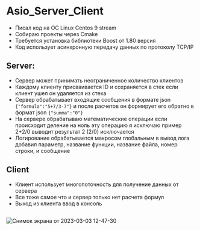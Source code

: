 # Asio_Server_Client

* Писал код на ОС Linux Centos 9 stream
* Собираю проекты через Cmake
* Требуется установка библиотеки Boost от 1.80 версия
* Код использует асинхронную передачу данных по протоколу TCP/IP



## Server:
* Сервер может принимать неограниченное количество клиентов 
* Каждому клиенту присваивается ID и сохраняется в стек если клиент ушел он удаляется из стека 
* Сервер обрабатывает входящие сообщения в формате json `{"formula":"5+7/3-7"}` и после расчетов он формирует его обратно в формат json `{"summa":"0"}`
* На сервере обрабатываю математические операции если происходит деление на ноль эту операцию я исключаю пример 2+2/0 выводит результат 2 (2/0) исключается 
* Логирование обрабатывается макросом глобальным в вывод лога добавил параметр, название функции, название файла, номер строки, и сообщение 


## Client
*  Клиент использует многопоточность для получение данных от сервера
*  Все тоже самое что и сервер только нет расчета формул
*  Выход из клиента ввод в консоль


  
##

  
![Снимок экрана от 2023-03-03 12-47-30](https://user-images.githubusercontent.com/22080035/222641664-8a213c3f-0645-4e53-ab38-60ab9fd14ffc.png)

